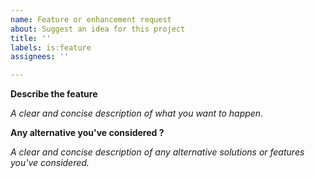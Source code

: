```yaml
---
name: Feature or enhancement request
about: Suggest an idea for this project
title: ''
labels: is:feature
assignees: ''

---
```


**Describe the feature**

_A clear and concise description of what you want to happen._

**Any alternative you've considered ?**

_A clear and concise description of any alternative solutions or features you've considered._
